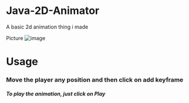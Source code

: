 # Java-2D-Animator
A basic 2d animation thing i made

Picture
![image](https://github.com/tlhcodee/Java-2D-Animator/assets/136689385/45af06a7-468a-4923-835a-923c51c058d7)

<h1>Usage</h1>
<h3>Move the player any position and then click on add keyframe</h3>
<h5>To play the animation, just click on Play</h5>
